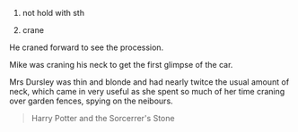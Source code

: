 1. not hold with sth

2. crane

He craned forward to see the procession.

Mike was craning his neck to get the first glimpse of the car.

Mrs Dursley was thin and blonde and had nearly twitce the usual amount of neck, which came in very useful as she spent so much of her time craning over garden fences, spying on the neibours.

> Harry Potter and the Sorcerrer's Stone

